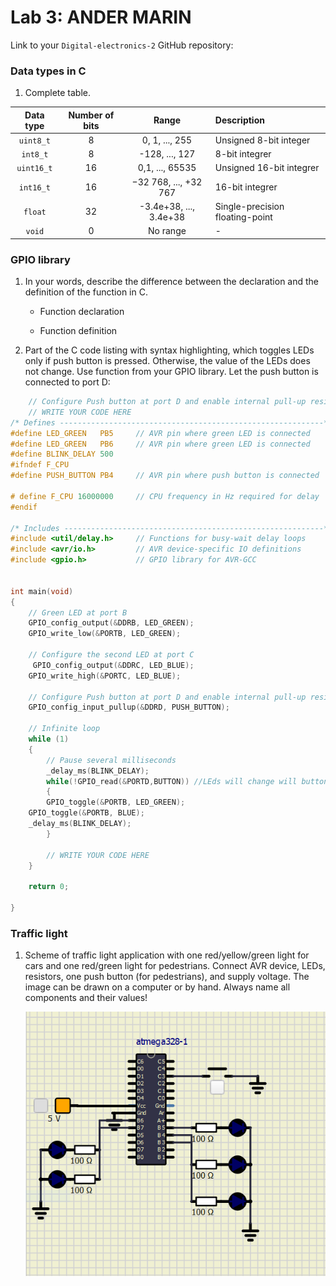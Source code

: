 # Lab 3: ANDER MARIN

Link to your `Digital-electronics-2` GitHub repository:

   []()


### Data types in C

1. Complete table.

| **Data type** | **Number of bits** | **Range** | **Description** |
| :-: | :-: | :-: | :-- | 
| `uint8_t`  | 8 | 0, 1, ..., 255 | Unsigned 8-bit integer |
| `int8_t`   | 8 | -128, ..., 127 | 8-bit integrer |
| `uint16_t` | 16 | 0,1, ..., 65535 | Unsigned 16-bit integrer |
| `int16_t`  | 16 | −32 768, ..., +32 767 | 16-bit integrer |
| `float`    | 32 | -3.4e+38, ..., 3.4e+38 | Single-precision floating-point |
| `void`     | 0 | No range | - |

### GPIO library

1. In your words, describe the difference between the declaration and the definition of the function in C.
   * Function declaration
      

   * Function definition

2. Part of the C code listing with syntax highlighting, which toggles LEDs only if push button is pressed. Otherwise, the value of the LEDs does not change. Use function from your GPIO library. Let the push button is connected to port D:

```c
    // Configure Push button at port D and enable internal pull-up resistor
    // WRITE YOUR CODE HERE
/* Defines -----------------------------------------------------------*/
#define LED_GREEN   PB5     // AVR pin where green LED is connected
#define LED_GREEN   PB6     // AVR pin where green LED is connected
#define BLINK_DELAY 500
#ifndef F_CPU
#define PUSH_BUTTON PB4     // AVR pin where push button is connected

# define F_CPU 16000000     // CPU frequency in Hz required for delay
#endif

/* Includes ----------------------------------------------------------*/
#include <util/delay.h>     // Functions for busy-wait delay loops
#include <avr/io.h>         // AVR device-specific IO definitions
#include <gpio.h>           // GPIO library for AVR-GCC


int main(void)
{
    // Green LED at port B
    GPIO_config_output(&DDRB, LED_GREEN);
    GPIO_write_low(&PORTB, LED_GREEN);

    // Configure the second LED at port C
	 GPIO_config_output(&DDRC, LED_BLUE);
    GPIO_write_high(&PORTC, LED_BLUE);

    // Configure Push button at port D and enable internal pull-up resistor
    GPIO_config_input_pullup(&DDRD, PUSH_BUTTON);
        
    // Infinite loop
    while (1)
    {
        // Pause several milliseconds
        _delay_ms(BLINK_DELAY);
        while(!GPIO_read(&PORTD,BUTTON)) //LEds will change will button is pressed
        {
        GPIO_toggle(&PORTB, LED_GREEN);
	GPIO_toggle(&PORTB, BLUE);
	_delay_ms(BLINK_DELAY);	
        }

        // WRITE YOUR CODE HERE
    }
    
    return 0;
    
}
```


### Traffic light

1. Scheme of traffic light application with one red/yellow/green light for cars and one red/green light for pedestrians. Connect AVR device, LEDs, resistors, one push button (for pedestrians), and supply voltage. The image can be drawn on a computer or by hand. Always name all components and their values!

   ![your figure](https://github.com/andermarin/Digital-electronics-2/blob/main/Labs/03-gpio/AssigmentDesign.png)
